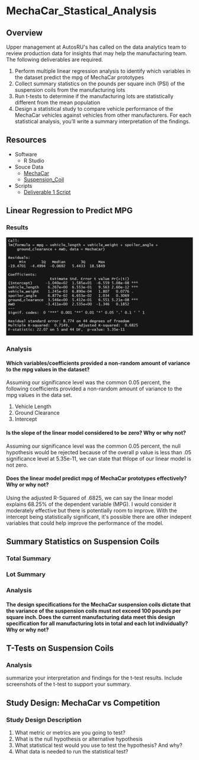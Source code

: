 # MechaCar_Stastical_Analysis

## Overview
Upper management at AutosRU's has called on the data analytics team to review production data for insights that may help the manufacturing team.  The following deliverables are required.
  1. Perform multiple linear regression analysis to identify which variables in the dataset predict the mpg of MechaCar prototypes
  2. Collect summary statistics on the pounds per square inch (PSI) of the suspension coils from the manufacturing lots
  3. Run t-tests to determine if the manufacturing lots are statistically different from the mean population
  4. Design a statistical study to compare vehicle performance of the MechaCar vehicles against vehicles from other manufacturers. For each statistical analysis, you’ll write a summary interpretation of the findings.

## Resources
  - Software
    - R Studio
  - Souce Data
    - [MechaCar](https://github.com/sbretag/MechaCar_Statistical_Analysis/blob/main/Resources/MechaCar_mpg.csv)
    - [Suspension_Coil](https://github.com/sbretag/MechaCar_Statistical_Analysis/blob/main/Resources/Suspension_Coil.csv)
  - Scripts
    - [Deliverable 1 Script](https://github.com/sbretag/MechaCar_Statistical_Analysis/blob/main/MechaCarChallenge.R)

## Linear Regression to Predict MPG

### Results
![](https://github.com/sbretag/MechaCar_Statistical_Analysis/blob/main/Images/MPG%20LM%20Output.png)

### Analysis

#### Which variables/coefficients provided a non-random amount of variance to the mpg values in the dataset?
Assuming our significance level was the common 0.05 percent, the following coefficients provided a non-random amount of variance to the mpg values in the data set.
  1. Vehicle Length
  2. Ground Clearance
  3. Intercept

#### Is the slope of the linear model considered to be zero?  Why or why not?
Assuming our significance level was the common 0.05 percent, the null hypothesis would be rejected because of the overall p value is less than .05 significance level at 5.35e-11, we can state that thlope of our linear model is not zero.

#### Does the linear model predict mpg of MechaCar prototypes effectively?  Why or why not?

Using the adjusted R-Squared of .6825, we can say the linear model explains 68.25% of the dependent variable (MPG).  I would consider it moderately effective but there is potentially room to improve.  With the intercept being statistically significant, it's possible there are other indepent variables that could help improve the performance of the model. 


## Summary Statistics on Suspension Coils


### Total Summary

### Lot Summary

### Analysis
#### The design specifications for the MechaCar suspension coils dictate that the variance of the suspension coils must not exceed 100 pounds per square inch. Does the current manufacturing data meet this design specification for all manufacturing lots in total and each lot individually? Why or why not?

## T-Tests on Suspension Coils

### Analysis

  summarize your interpretation and findings for the t-test results. Include screenshots of the t-test to support your summary.
  
## Study Design: MechaCar vs Competition

### Study Design Description
  1. What metric or metrics are you going to test?
  2. What is the null hypothesis or alternative hypothesis
  3. What statistical test would you use to test the hypothesis? And why?
  4. What data is needed to run the statistical test?
